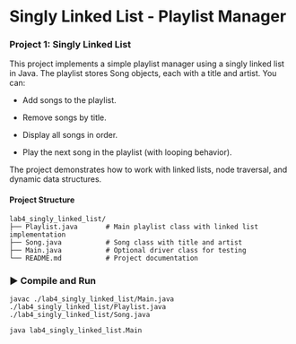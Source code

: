 # Singly Linked List - Playlist Manager

### Project 1: Singly Linked List

This project implements a simple playlist manager using a singly linked list in Java.
The playlist stores Song objects, each with a title and artist. You can:

- Add songs to the playlist.

- Remove songs by title.

- Display all songs in order.

- Play the next song in the playlist (with looping behavior).

The project demonstrates how to work with linked lists, node traversal, and dynamic data structures.

#### Project Structure
```
lab4_singly_linked_list/
├── Playlist.java       # Main playlist class with linked list implementation
├── Song.java           # Song class with title and artist
├── Main.java           # Optional driver class for testing
└── README.md           # Project documentation

```

### ▶️ Compile and Run
```
javac ./lab4_singly_linked_list/Main.java ./lab4_singly_linked_list/Playlist.java ./lab4_singly_linked_list/Song.java

java lab4_singly_linked_list.Main
``` 